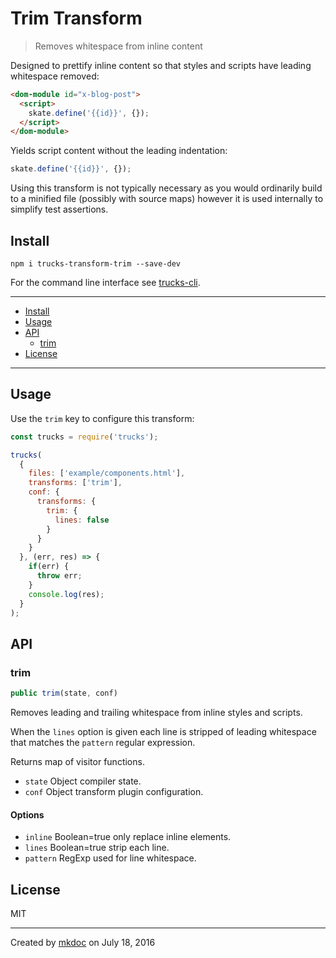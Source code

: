 # Trim Transform

> Removes whitespace from inline content

Designed to prettify inline content so that styles and scripts have leading whitespace removed:

```html
<dom-module id="x-blog-post">
  <script>
    skate.define('{{id}}', {});
  </script>
</dom-module>
```

Yields script content without the leading indentation:

```javascript
skate.define('{{id}}', {});
```

Using this transform is not typically necessary as you would ordinarily build to a minified file (possibly with source maps) however it is used internally to simplify test assertions.

## Install

```
npm i trucks-transform-trim --save-dev
```

For the command line interface see [trucks-cli][].

---

- [Install](#install)
- [Usage](#usage)
- [API](#api)
  - [trim](#trim)
- [License](#license)

---

## Usage

Use the `trim` key to configure this transform:

```javascript
const trucks = require('trucks');

trucks(
  {
    files: ['example/components.html'],
    transforms: ['trim'],
    conf: {
      transforms: {
        trim: {
          lines: false
        } 
      }
    }
  }, (err, res) => {
    if(err) {
      throw err; 
    }
    console.log(res);
  }
);
```

## API

### trim

```javascript
public trim(state, conf)
```

Removes leading and trailing whitespace from inline styles and scripts.

When the `lines` option is given each line is stripped of leading
whitespace that matches the `pattern` regular expression.

Returns map of visitor functions.

* `state` Object compiler state.
* `conf` Object transform plugin configuration.

#### Options

* `inline` Boolean=true only replace inline elements.
* `lines` Boolean=true strip each line.
* `pattern` RegExp used for line whitespace.

## License

MIT

---

Created by [mkdoc](https://github.com/mkdoc/mkdoc) on July 18, 2016

[trucks]: https://github.com/tmpfs/trucks
[trucks-cli]: https://github.com/tmpfs/trucks/blob/master/packages/trucks-cli
[skatejs]: https://github.com/skatejs/skatejs
[webcomponents]: https://github.com/w3c/webcomponents
[shadow-dom]: https://w3c.github.io/webcomponents/spec/shadow/
[custom-elements]: https://www.w3.org/TR/custom-elements/
[html-imports]: https://w3c.github.io/webcomponents/spec/imports/
[html-templates]: https://html.spec.whatwg.org/multipage/scripting.html#the-template-element
[polymer]: https://www.polymer-project.org/1.0/
[react]: https://facebook.github.io/react/
[react-webcomponents]: https://github.com/facebook/react/issues/5052
[react-integration]: https://github.com/skatejs/react-integration
[mozilla-webcomponents]: https://hacks.mozilla.org/2014/12/mozilla-and-web-components/
[csp]: http://content-security-policy.com/
[npm]: https://www.npmjs.com/
[postcss]: https://github.com/postcss/postcss
[mkdoc]: https://github.com/mkdoc/mkdoc
[mkapi]: https://github.com/mkdoc/mkapi
[mkparse]: https://github.com/mkdoc/mkparse
[jshint]: http://jshint.com
[jscs]: http://jscs.info
[sources]: https://github.com/tmpfs/trucks/blob/master/packages/plugin-sources
[load]: https://github.com/tmpfs/trucks/blob/master/packages/plugin-load
[parse]: https://github.com/tmpfs/trucks/blob/master/packages/plugin-parse
[transform]: https://github.com/tmpfs/trucks/blob/master/packages/plugin-transform
[generate]: https://github.com/tmpfs/trucks/blob/master/packages/plugin-generate
[write]: https://github.com/tmpfs/trucks/blob/master/packages/plugin-write
[skate]: https://github.com/tmpfs/trucks/blob/master/packages/transform-skate
[stylus]: https://github.com/tmpfs/trucks/blob/master/packages/transform-stylus
[less]: https://github.com/tmpfs/trucks/blob/master/packages/transform-less
[sass]: https://github.com/tmpfs/trucks/blob/master/packages/transform-sass
[trim]: https://github.com/tmpfs/trucks/blob/master/packages/transform-trim
[tree]: https://github.com/tmpfs/trucks/blob/master/packages/transform-tree
[less-css]: http://lesscss.org/
[sass-css]: http://sass-lang.com/
[stylus-css]: http://stylus-lang.com/
[node-sass]: https://github.com/sass/node-sass
[archy]: https://github.com/substack/node-archy

